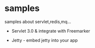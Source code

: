 # samples

samples about servlet,redis,mq...

- Servlet 3.0 & integrate with Freemarker

- Jetty - embed jetty into your app
